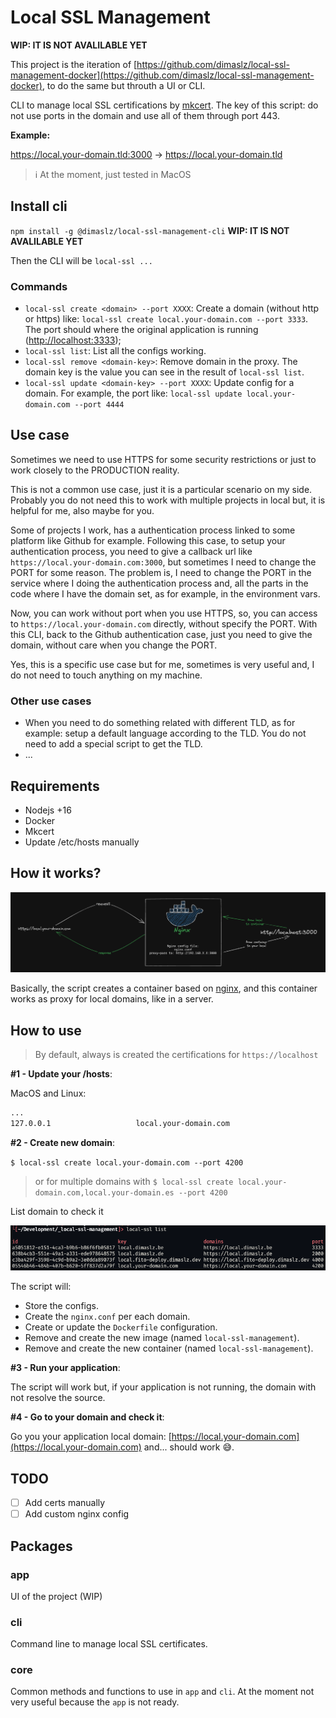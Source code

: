 # Local SSL Management

**WIP: IT IS NOT AVALILABLE YET**

This project is the iteration of [https://github.com/dimaslz/local-ssl-management-docker](https://github.com/dimaslz/local-ssl-management-docker), to do the same but throuth a UI or CLI.

CLI to manage local SSL certifications by [mkcert](https://github.com/FiloSottile/mkcert). The key of this script: do not use ports in the domain and use all of them through port 443.

**Example:**

https://local.your-domain.tld:3000 → https://local.your-domain.tld

> ℹ️ At the moment, just tested in MacOS

## Install cli

`npm install -g @dimaslz/local-ssl-management-cli`
**WIP: IT IS NOT AVALILABLE YET**

Then the CLI will be `local-ssl ...`

### Commands

* `local-ssl create <domain> --port XXXX`: Create a domain (without http or https) like: `local-ssl create local.your-domain.com --port 3333`. The port should where the original application is running ([http://localhost:3333](http://localhost:3333));
* `local-ssl list`: List all the configs working.
* `local-ssl remove <domain-key>`: Remove domain in the proxy. The domain key is the value you can see in the result of `local-ssl list`.
* `local-ssl update <domain-key> --port XXXX`: Update config for a domain. For example, the port like: `local-ssl update local.your-domain.com --port 4444`

## Use case

Sometimes we need to use HTTPS for some security restrictions or just to work closely to the PRODUCTION reality.

This is not a common use case, just it is a particular scenario on my side. Probably you do not need this to work with multiple projects in local but, it is helpful for me, also maybe for you.

Some of projects I work, has a authentication process linked to some platform like Github for example. Following this case, to setup your authentication process, you need to give a callback url like `https://local.your-domain.com:3000`, but sometimes I need to change the PORT for some reason. The problem is, I need to change the PORT in the service where I doing the authentication process and, all the parts in the code where I have the domain set, as for example, in the environment vars.

Now, you can work without port when you use HTTPS, so, you can access to `https://local.your-domain.com` directly, without specify the PORT. With this CLI, back to the Github authentication case, just you need to give the domain, without care when you change the PORT.

Yes, this is a specific use case but for me, sometimes is very useful and, I do not need to touch anything on my machine.

### Other use cases

* When you need to do something related with different TLD, as for example: setup a default language according to the TLD. You do not need to add a special script to get the TLD.
* ...

## Requirements

* Nodejs +16
* Docker
* Mkcert
* Update /etc/hosts manually

## How it works?

![Local SSL Management - Project idea](/architecture-schema.png)

Basically, the script creates a container based on [nginx](https://hub.docker.com/_/nginx), and this container works as proxy for local domains, like in a server.

## How to use

> By default, always is created the certifications for `https://localhost`

**#1 - Update your /hosts**:

MacOS and Linux:

```bash
...
127.0.0.1					local.your-domain.com
```

**#2 - Create new domain**:

`$ local-ssl create local.your-domain.com --port 4200`

> or for multiple domains with `$ local-ssl create local.your-domain.com,local.your-domain.es --port 4200`

List domain to check it

![Local SSL Management - list domains configured](/local-ssl-list-example.png)

The script will:

* Store the configs.
* Create the `nginx.conf` per each domain.
* Create or update the `Dockerfile` configuration.
* Remove and create the new image (named `local-ssl-management`).
* Remove and create the new container (named `local-ssl-management`).

**#3 - Run your application**:

The script will work but, if your application is not running, the domain with not resolve the source.

**#4 - Go to your domain and check it**:

Go you your application local domain: [https://local.your-domain.com](https://local.your-domain.com) and... should work 😅.

## TODO

* [ ] Add certs manually
* [ ] Add custom nginx config

## Packages

### app

UI of the project (WIP)

### cli

Command line to manage local SSL certificates.

### core

Common methods and functions to use in `app` and `cli`. At the moment not very useful because the `app` is not ready.
